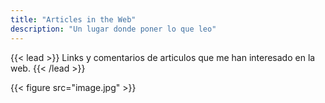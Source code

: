 ```yaml
---
title: "Articles in the Web"
description: "Un lugar donde poner lo que leo"
---
```


{{< lead >}}
Links y comentarios de articulos que me han interesado en la web.
{{< /lead >}}





{{< figure src="image.jpg" >}}



